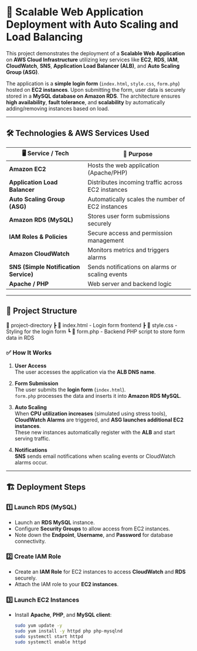 # 🚀 Scalable Web Application Deployment with Auto Scaling and Load Balancing

This project demonstrates the deployment of a **Scalable Web Application** on **AWS Cloud Infrastructure** utilizing key services like **EC2**, **RDS**, **IAM**, **CloudWatch**, **SNS**, **Application Load Balancer (ALB)**, and **Auto Scaling Group (ASG)**.

The application is a **simple login form** (`index.html`, `style.css`, `form.php`) hosted on **EC2 instances**. Upon submitting the form, user data is securely stored in a **MySQL database on Amazon RDS**. The architecture ensures **high availability**, **fault tolerance**, and **scalability** by automatically adding/removing instances based on load.

---

## 🛠️ Technologies & AWS Services Used

| 🖥️ Service / Tech             | 🔧 Purpose                                          |
|-------------------------------|-----------------------------------------------------|
| **Amazon EC2**                | Hosts the web application (Apache/PHP)             |
| **Application Load Balancer** | Distributes incoming traffic across EC2 instances  |
| **Auto Scaling Group (ASG)**  | Automatically scales the number of EC2 instances   |
| **Amazon RDS (MySQL)**        | Stores user form submissions securely              |
| **IAM Roles & Policies**      | Secure access and permission management            |
| **Amazon CloudWatch**         | Monitors metrics and triggers alarms               |
| **SNS (Simple Notification Service)** | Sends notifications on alarms or scaling events |
| **Apache / PHP**              | Web server and backend logic                       |

---

## 📁 Project Structure
📂 project-directory ┣ 📄 index.html - Login form frontend ┣ 📄 style.css - Styling for the login form ┗ 📄 form.php - Backend PHP script to store form data in RDS


### ✅ How It Works

1. **User Access**  
   The user accesses the application via the **ALB DNS name**.

2. **Form Submission**  
   The user submits the **login form** (`index.html`).  
   `form.php` processes the data and inserts it into **Amazon RDS MySQL**.

3. **Auto Scaling**  
   When **CPU utilization increases** (simulated using stress tools),  
   **CloudWatch Alarms** are triggered, and **ASG launches additional EC2 instances**.  
   These new instances automatically register with the **ALB** and start serving traffic.

4. **Notifications**  
   **SNS** sends email notifications when scaling events or CloudWatch alarms occur.

---

## 🏗️ Deployment Steps

### 1️⃣ Launch RDS (MySQL)
- Launch an **RDS MySQL** instance.
- Configure **Security Groups** to allow access from EC2 instances.
- Note down the **Endpoint**, **Username**, and **Password** for database connectivity.

### 2️⃣ Create IAM Role
- Create an **IAM Role** for EC2 instances to access **CloudWatch** and **RDS** securely.
- Attach the IAM role to your **EC2 instances**.

### 3️⃣ Launch EC2 Instances
- Install **Apache**, **PHP**, and **MySQL client**:
  ```bash
  sudo yum update -y
  sudo yum install -y httpd php php-mysqlnd
  sudo systemctl start httpd
  sudo systemctl enable httpd

